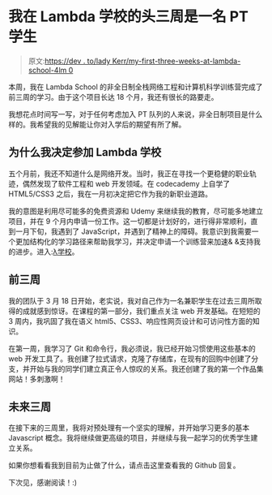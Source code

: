# 我在 Lambda 学校的头三周是一名 PT 学生

> 原文:[https://dev . to/lady Kerr/my-first-three-weeks-at-lambda-school-4lm 0](https://dev.to/ladykerr/my-first-three-weeks-at-lambda-school-4lm0)

本周，我在 Lambda School 的非全日制全栈网络工程和计算机科学训练营完成了前三周的学习。由于这个项目长达 18 个月，我还有很长的路要走。

我想花点时间写一写，对于任何考虑加入 PT 队列的人来说，非全日制项目是什么样的。我希望我的见解能让你对入学后的期望有所了解。

## [](#why-i-decided-to-attend-lambda-school)为什么我决定参加 Lambda 学校

五个月前，我还不知道什么是网络开发。当时，我正在寻找一个更稳健的职业轨迹，偶然发现了软件工程和 web 开发领域。在 codecademy 上自学了 HTML5/CSS3 之后，我在一月初决定把它作为我的新职业道路。

我的意图是利用尽可能多的免费资源和 Udemy 来继续我的教育，尽可能多地建立项目，并在 9 个月内申请一份工作。这一切都是计划好的，进行得非常顺利，直到一月下旬，我遇到了 JavaScript，并遇到了精神上的障碍。我意识到我需要一个更加结构化的学习路径来帮助我学习，并决定申请一个训练营来加速& &支持我的进步。进入:[λ学校](https://lambdaschool.com/)。

## [](#the-first-three-weeks)前三周

我的团队于 3 月 18 日开始，老实说，我对自己作为一名兼职学生在过去三周所取得的成就感到惊讶。在课程的第一部分，我们重点关注 web 开发基础。在短短的 3 周内，我巩固了我在语义 html5、CSS3、响应性网页设计和可访问性方面的知识。

在第一周，我学习了 Git 和命令行，我必须说，我已经开始习惯使用这些基本的 web 开发工具了。我创建了拉式请求，克隆了存储库，在现有的回购中创建了分支，并开始与我的同学们建立真正令人惊叹的关系。我还创建了我的第一个作品集网站！多刺激啊！

## [](#the-next-three-weeks)未来三周

在接下来的三周里，我将对预处理有一个坚实的理解，并开始学习更多的基本 Javascript 概念。我将继续做更高级的项目，并继续与我一起学习的优秀学生建立关系。

如果你想看看我到目前为止做了什么，请点击这里查看我的 Github 回复。

下次见，感谢阅读！:)